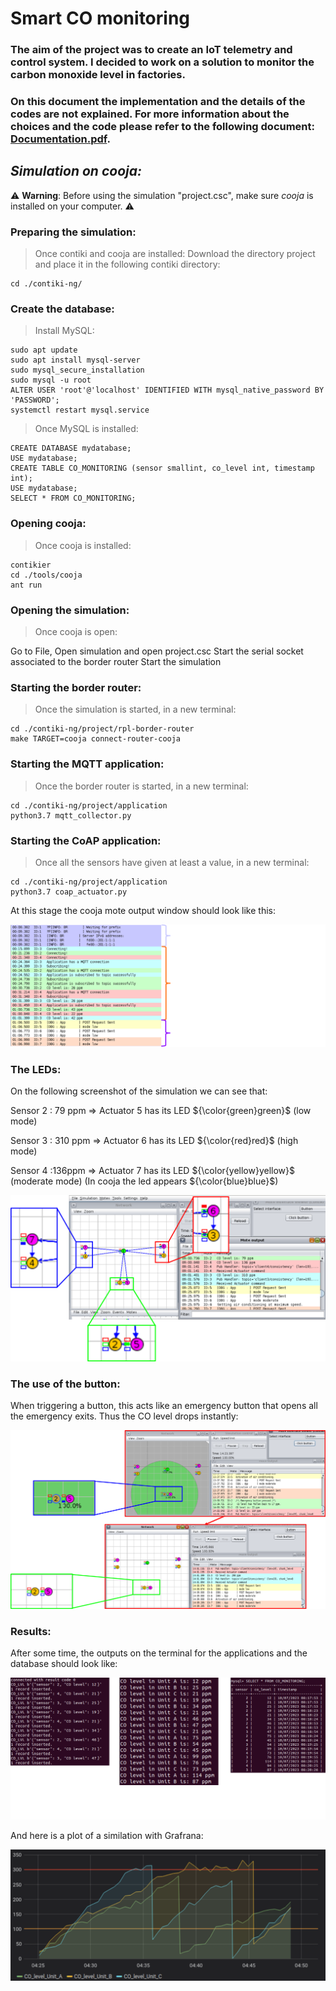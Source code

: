 # Smart CO monitoring

### The aim of the project was to create an IoT telemetry and control system. I decided to work on a solution to monitor the carbon monoxide level in factories.

### On this document the implementation and the details of the codes are not explained. For more information about the choices and the code please refer to the following document:  [Documentation.pdf](Documentation.pdf).

## 
##

## _Simulation on cooja:_
⚠️ **Warning**: Before using the simulation "project.csc", make sure *cooja* is installed on your computer. ⚠️

### Preparing the simulation:
> Once contiki and cooja are installed:
Download the directory project and place it in the following contiki directory:
```  
cd ./contiki-ng/
```

### Create the database:
> Install MySQL:
```  
sudo apt update
sudo apt install mysql-server
sudo mysql_secure_installation
sudo mysql -u root
ALTER USER 'root'@'localhost' IDENTIFIED WITH mysql_native_password BY 'PASSWORD';
systemctl restart mysql.service
```


> Once MySQL is installed:
```  
CREATE DATABASE mydatabase;
USE mydatabase;
CREATE TABLE CO_MONITORING (sensor smallint, co_level int, timestamp int);
USE mydatabase;
SELECT * FROM CO_MONITORING;
```


### Opening cooja:
> Once cooja is installed:
```
contikier    
cd ./tools/cooja
ant run
```

### Opening the simulation:
> Once cooja is open:

Go to File, Open simulation and open project.csc 
Start the serial socket associated to the border router
Start the simulation

### Starting the border router:
> Once the simulation is started, in a new terminal:
```
cd ./contiki-ng/project/rpl-border-router
make TARGET=cooja connect-router-cooja
```

### Starting the MQTT application:
> Once the border router is started, in a new terminal:
```
cd ./contiki-ng/project/application
python3.7 mqtt_collector.py
```

### Starting the CoAP application:
> Once all the sensors have given at least a value, in a new terminal:
```
cd ./contiki-ng/project/application
python3.7 coap_actuator.py
```

At this stage the cooja mote output window should look like this:

![Screenshot](illustrations/start_simulation.png)

### The LEDs:
On the following screenshot of the simulation we can see that:

Sensor 2 : 79 ppm => Actuator 5 has its LED ${\color{green}green}$ (low mode)

Sensor 3 : 310 ppm => Actuator 6 has its LED ${\color{red}red}$ (high mode)

Sensor 4 :136ppm => Actuator 7 has its LED ${\color{yellow}yellow}$ (moderate mode) (In cooja the led appears ${\color{blue}blue}$)

![Screenshot](illustrations/leds_simulation.png)

### The use of the button:
When triggering a button, this acts like an emergency button that opens all the emergency exits. Thus the CO level drops instantly:

![Screenshot](illustrations/button.png)

### Results:
After some time, the outputs on the terminal for the applications and the database should look like:

![Screenshot](illustrations/merged_terminal_applications.png)


And here is a plot of a similation with Grafrana:

![Screenshot](illustrations/grafana.png)
